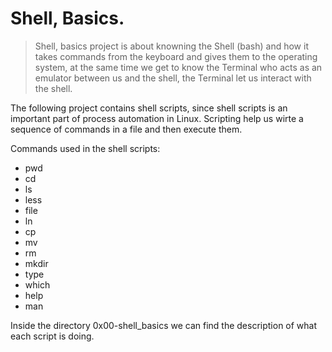 # Shell, Basics.

> Shell, basics project is about knowning the Shell (bash) and how it takes commands from the keyboard and gives them to the operating system, at the same time we get to know the Terminal who acts as an emulator between us and the shell, the Terminal let us interact with the shell.

The following project contains shell scripts, since shell scripts is an important part of process automation in Linux. Scripting help us wirte a sequence of commands in a file and then execute them.

Commands used in the shell scripts:
* pwd
* cd
* ls
* less
* file
* ln
* cp
* mv
* rm
* mkdir
* type
* which
* help
* man

Inside the directory 0x00-shell_basics we can find the description of what each script is doing.
